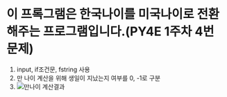# 이 프록그램은 한국나이를 미국나이로 전환해주는 프로그램입니다.(PY4E 1주차 4번문제)
1. input, if조건문, fstring 사용
2. 만 나이 계산을 위해 생일이 지났는지 여부를 0, -1로 구분
3. ![만나이 계산결과](https://user-images.githubusercontent.com/84886608/130617341-042c9f24-0c8e-444c-81d0-751e59931bc3.png)
